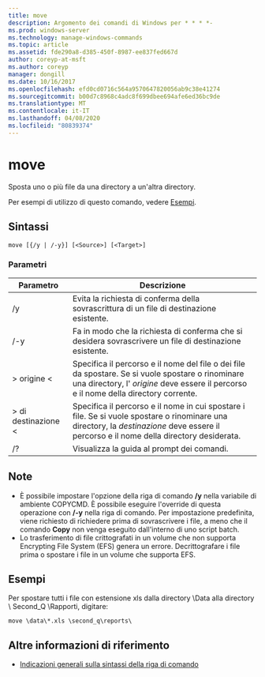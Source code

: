 ```yaml
---
title: move
description: Argomento dei comandi di Windows per * * * *-
ms.prod: windows-server
ms.technology: manage-windows-commands
ms.topic: article
ms.assetid: fde290a8-d385-450f-8987-ee837fed667d
author: coreyp-at-msft
ms.author: coreyp
manager: dongill
ms.date: 10/16/2017
ms.openlocfilehash: efd0cd0716c564a9570647820056ab9c38e41274
ms.sourcegitcommit: b00d7c8968c4adc8f699dbee694afe6ed36bc9de
ms.translationtype: MT
ms.contentlocale: it-IT
ms.lasthandoff: 04/08/2020
ms.locfileid: "80839374"
---
```

# <a name="move"></a>move



Sposta uno o più file da una directory a un'altra directory.

Per esempi di utilizzo di questo comando, vedere [Esempi](#BKMK_examples).

## <a name="syntax"></a>Sintassi

```
move [{/y | /-y}] [<Source>] [<Target>]
```

### <a name="parameters"></a>Parametri

|Parametro|Descrizione|
|---------|-----------|
|/y|Evita la richiesta di conferma della sovrascrittura di un file di destinazione esistente.|
|/-y|Fa in modo che la richiesta di conferma che si desidera sovrascrivere un file di destinazione esistente.|
|> origine \<|Specifica il percorso e il nome del file o dei file da spostare. Se si vuole spostare o rinominare una directory, l' *origine* deve essere il percorso e il nome della directory corrente.|
|> di destinazione \<|Specifica il percorso e il nome in cui spostare i file. Se si vuole spostare o rinominare una directory, la *destinazione* deve essere il percorso e il nome della directory desiderata.|
|/?|Visualizza la guida al prompt dei comandi.|

## <a name="remarks"></a>Note

-   È possibile impostare l'opzione della riga di comando **/y** nella variabile di ambiente COPYCMD. È possibile eseguire l'override di questa operazione con **/-y** nella riga di comando. Per impostazione predefinita, viene richiesto di richiedere prima di sovrascrivere i file, a meno che il comando **Copy** non venga eseguito dall'interno di uno script batch.
-   Lo trasferimento di file crittografati in un volume che non supporta Encrypting File System (EFS) genera un errore. Decrittografare i file prima o spostare i file in un volume che supporta EFS.

## <a name="examples"></a><a name=BKMK_examples></a>Esempi

Per spostare tutti i file con estensione xls dalla directory \Data alla directory \ Second_Q \Rapporti, digitare:
```
move \data\*.xls \second_q\reports\ 
```

## <a name="additional-references"></a>Altre informazioni di riferimento

- [Indicazioni generali sulla sintassi della riga di comando](command-line-syntax-key.md)